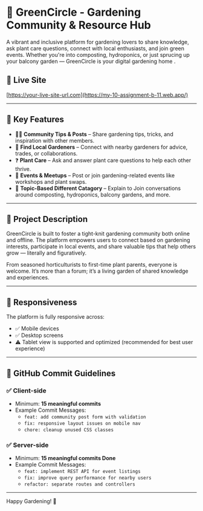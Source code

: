 # 🌱 GreenCircle - Gardening Community & Resource Hub

A vibrant and inclusive platform for gardening lovers to share knowledge, ask plant care questions, connect with local enthusiasts, and join green events. Whether you're into composting, hydroponics, or just sprucing up your balcony garden — GreenCircle is your digital gardening home .



## 🔗 Live Site

[https://your-live-site-url.com](https://my-10-assignment-b-11.web.app/)

---

## 🌟 Key Features

- 🧑‍🌾 **Community Tips & Posts** – Share gardening tips, tricks, and inspiration with other members.
- 📍 **Find Local Gardeners** – Connect with nearby gardeners for advice, trades, or collaborations.
- ❓ **Plant Care** – Ask and answer plant care questions to help each other thrive.
- 📅 **Events & Meetups** – Post or join gardening-related events like workshops and plant swaps.
- 🧪 **Topic-Based Different Catagory** – Explain to Join conversations around composting, hydroponics, balcony gardens, and more.

---

## 📖 Project Description

GreenCircle is built to foster a tight-knit gardening community both online and offline. The platform empowers users to connect based on gardening interests, participate in local events, and share valuable tips that help others grow — literally and figuratively.

From seasoned horticulturists to first-time plant parents, everyone is welcome. It’s more than a forum; it’s a living garden of shared knowledge and experiences.

---

## 📱 Responsiveness

The platform is fully responsive across:
- ✅ Mobile devices
- ✅ Desktop screens
- ⚠️ Tablet view is supported and optimized (recommended for best user experience)

---

## 📁 GitHub Commit Guidelines

### ✅ Client-side
- Minimum: **15 meaningful commits**
- Example Commit Messages:
  - `feat: add community post form with validation`
  - `fix: responsive layout issues on mobile nav`
  - `chore: cleanup unused CSS classes`

### ✅ Server-side
- Minimum: **15 meaningful commits Done**
- Example Commit Messages:
  - `feat: implement REST API for event listings`
  - `fix: improve query performance for nearby users`
  - `refactor: separate routes and controllers`

---

Happy Gardening! 🌻  
